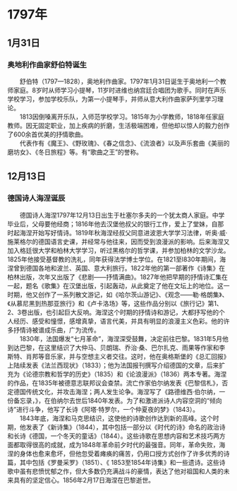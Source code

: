 # 1797年
## 1月31日
### 奥地利作曲家舒伯特诞生
　　舒伯特（1797—1828），奥地利作曲家。1797年1月31日诞生于奥地利一个教师家庭。8岁时从师学习小提琴，11岁时进维也纳宫廷合唱团为歌手。同时在声乐学校学习，参加学校乐队，为第一小提琴手，并师从意大利作曲家萨列里学习理论。<br>　　1813因倒嗓离开乐队，入师范学校学习。1815年为小学教师，1818年任家庭教师。因无固定职业，加上疾病的折磨，生活极端困难，但他却以惊人的毅力创作了600余首优美的抒情歌曲。<br>　　代表作有《魔王》、《野玫瑰》、《春之信念》、《流浪者》以及声乐套曲《美丽的磨坊女》、《冬日旅程》等。有“歌曲之王”的誉称。
## 12月13日
### 德国诗人海涅诞辰
　　德国诗人海涅1797年12月13日出生于杜塞尔多夫的一个犹太商人家庭。中学毕业后，父母要他经商；1816年他去汉堡他叔父的银行工作，爱上了堂妹，自那时起海涅开始写好情诗。1819年秋海涅经叔父同意进波恩大学学习法律，听奥·威·施莱格尔的德国语言史课，并经常与他往来，因而受到浪漫派的影响。后来海涅又加入格廷很大学和柏林大学学习，听过黑格尔的哲学课，并参加柏林的文学沙龙。1825年他接受基督教的洗礼，同年获得法学博士学位。在1821至l830年期间，海涅曾到德国各地和波兰、英国、意大利旅行。1822年他的第一部著作《诗集》在柏林出版，次年又出版了《悲剧——抒情满曲》。1827年他把早期的抒情诗汇集在一起，题名《歌集》在汉堡出版，引起轰动，从此奠定了他在文坛上的地位。这一时期，他又创作了一系列散文游记，如《哈尔茨山游记》、《观念——勒·格朗集》、《从慕尼黑到热那亚旅行》和《卢卡洛场》等，这些作品分别以《旅行记》第1、2、3卷出版，也引起巨大反响。海涅这个时期的抒情诗和游记，大都抒写他的个人经历、感受和憧憬，感增真挚，语言代美，并具有明显的浪漫主义色彩。他的许多抒情诗被谱成乐曲，广为流传。<br>　　1830年，法国爆发“七月革命”，海涅深受鼓舞，决定前往巴黎。1831年5月他到达巴黎，在这里结识了大仲马、贝朗瑞、乔治·桑、巴尔扎克、雨果等作家和李斯特、肖邦等音乐家，并与空想主义者交往。这时，他在奥格斯堡的《总汇回报》上陆续发表《法兰西现状》（1833）；他为法国报刊撰写介绍德国的文章，后来扩充为《论德宗教和哲学的历史》（1835）和《论浪漫派》（1836）两本专著。海涅的作品，在1835年被德意志联邦议会查禁。流亡作家伯尔纳发表《巴黎信札》，否定德国传统文化，并攻击海涅；两人发生论争。海涅写了《路德维西·伯尔纳，一份备忘录，》，在伯纳尔去世后1840年发表。为了和激进派诗人内容空洞的“倾向诗”进行斗争，他写了长诗《阿塔·特罗尔，一个仲夏夜的梦》（1843）。<br>　　1843年底，海涅和马克思结识，这使他的诗歌创作达到新的高峰。这个时期，他发表了《新诗集》（1844），其中包括一部分以《时代的诗》命名的政治诗和长诗《德国，一个冬天的童话》（1844）。这些诗歌在思想内容和艺术技巧两方面都取得很高的成就，成为1848年革命前夕时代的最强音。同年，革命失败，海涅的身体也愈来愈坏，但他忽受着瘫痪的痛苦，仍用口授方式创作了许多优秀的诗篇，其中包括《罗曼采罗》（1851）、《 1853至1854年诗集》和一些遗诗。这些诗歌中虽有悲愤忧郁之作，但大多数仍充满战斗的豪情，表达了他对祖国和人类的未来具有的坚定信心。1856年2月17日海涅在巴黎逝世。
<comment/>